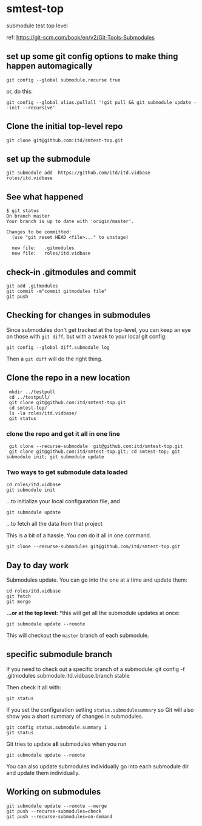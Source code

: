# smtest-top

submodule test top level

ref: https://git-scm.com/book/en/v2/Git-Tools-Submodules

## set up some git config options to make thing happen automagically

    git config --global submodule.recurse true

or, do this:

    git config --global alias.pullall '!git pull && git submodule update --init --recursive'


## Clone the initial top-level repo

    git clone git@github.com:itd/smtest-top.git

## set up the submodule

    git submodule add  https://github.com/itd/itd.vidbase roles/itd.vidbase

## See what happened

    $ git status
    On branch master
    Your branch is up to date with 'origin/master'.

    Changes to be committed:
      (use "git reset HEAD <file>..." to unstage)

      new file:   .gitmodules
      new file:   roles/itd.vidbase


## check-in .gitmodules and commit
    git add .gitmodules 
    git commit -m"commit gitmodules file"
    git push

## Checking for changes in submodules
Since submodules don't get tracked at the top-level, you can keep an eye 
on those with `git diff`, but with a tweak to your local git config:

    git config --global diff.submodule log 

Then a `git diff` will do the right thing.

## Clone the repo in a new location

     mkdir ../testpull
     cd ../testpull/
     git clone git@github.com:itd/smtest-top.git
     cd smtest-top/
     ls -la roles/itd.vidbase/
     git status

### clone the repo and get it all in one line

     git clone --recurse-submodule  git@github.com:itd/smtest-top.git
     git clone git@github.com:itd/smtest-top.git; cd smtest-top; git submodule init; git submodule update


### Two ways to get submodule data loaded

    cd roles/itd.vidbase
    git submodule init 

...to initialize your local configuration file, and 

    git submodule update 

...to fetch all the data from that project

This is a bit of a hassle. You *can* do it all in one command.

    git clone --recurse-submodules git@github.com/itd/smtest-top.git

## Day to day work

Submodules update. You can go into the one at a time and update them:

    cd roles/itd.vidbase
    git fetch
    git merge

**...or at the top level:**
*this will get all the submodule updates at once:

    git submodule update --remote

This will checkout the `master` branch of each submodule.

## specific submodule branch
If you need to check out a specific branch of a submodule:
    git config -f .gitmodules submodule.itd.vidbase.branch stable

Then check it all with:

    git status

If you set the configuration setting `status.submodulesummary` so Git will also show you a short summary of changes in submodules.

    git config status.submodule.summary 1
    git status

Git tries to update **all** submodules when you run 

    git submodule update --remote 

You can also update submodules individually go into each submodule dir and update them individually.

## Working on submodules

    git submodule update --remote --merge
    git push --recurse-submodules=check
    git push --recurse-submodules=on-demand

  